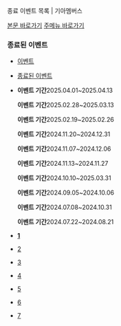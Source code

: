 종료 이벤트 목록 | 기아멤버스










 



[본문 바로가기](#content)
[주메뉴 바로가기](#gnb)

### 종료된 이벤트

* [이벤트](https://members.kia.com/kr/view/qevt/qevt_event_list.do)
* [종료된 이벤트](https://members.kia.com/kr/view/qevt/qevt_event_end_list.do)



* **이벤트 기간**2025.04.01~2025.04.13

  **이벤트 기간**2025.02.28~2025.03.13

  **이벤트 기간**2025.02.19~2025.02.26

  **이벤트 기간**2024.11.20~2024.12.31

  **이벤트 기간**2024.11.07~2024.12.06

  **이벤트 기간**2024.11.13~2024.11.27

  **이벤트 기간**2024.10.10~2025.03.31

  **이벤트 기간**2024.09.05~2024.10.06

  **이벤트 기간**2024.07.08~2024.10.31

  **이벤트 기간**2024.07.22~2024.08.21

* **[1](javascript:void() "현재페이지")**
* [2](javascript:goPage_comm(2))
* [3](javascript:goPage_comm(3))
* [4](javascript:goPage_comm(4))
* [5](javascript:goPage_comm(5))
* [6](javascript:goPage_comm(6))
* [7](javascript:goPage_comm(7))